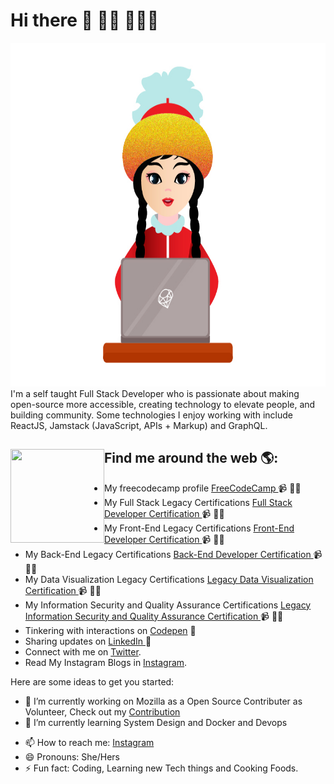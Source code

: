 # Hi there 👋 👋🏾 👩🏾‍💻



<img src="https://github.com/codershona/codershona/blob/master/me%201%20.png" width="950" height="550" alt="banner that says developer girl - software engineer, content creator and community organizer alongside a cartoon illustration of Monica">
I'm a self taught Full Stack Developer who is passionate about making open-source more accessible, creating technology to elevate people, and building community. Some technologies I enjoy working with include ReactJS, Jamstack (JavaScript, APIs + Markup) and GraphQL. 


## Find me around the web 🌎: <img align="left" width="150" height="150" src="https://github.com/M0nica/M0nica/blob/main/octomonica/m0nica-octocat-rotating.gif?raw=true"></a>
- My freecodecamp profile <a href="https://www.freecodecamp.org/falgunislam"> FreeCodeCamp </a> 📹 ✍🏾
- My Full Stack Legacy Certifications <a href="https://www.freecodecamp.org/certification/falgunislam/full-stack"> Full Stack Developer Certification </a> 📹 ✍🏾
- My Front-End Legacy Certifications <a href="https://www.freecodecamp.org/certification/falgunislam/legacy-front-end"> Front-End Developer Certification </a> 📹 ✍🏾
- My Back-End Legacy Certifications <a href="https://www.freecodecamp.org/certification/falgunislam/legacy-back-end"> Back-End Developer Certification </a> 📹 ✍🏾
- My Data Visualization Legacy Certifications <a href="https://www.freecodecamp.org/certification/falgunislam/legacy-data-visualization"> Legacy Data Visualization Certification </a> 📹 ✍🏾
- My Information Security and Quality Assurance Certifications <a href="https://www.freecodecamp.org/certification/falgunislam/information-security-and-quality-assurance"> Legacy Information Security and Quality Assurance Certification </a> 📹 ✍🏾
- Tinkering with interactions on <a href="https://codepen.io/techertech"> Codepen</a> 🏓
- Sharing updates on <a href="#"> LinkedIn </a> 💼
- Connect with me on [Twitter](https://twitter.com/BRupanzel).
- Read My Instagram Blogs in [Instagram](https://www.instagram.com/goldcodetech/).

Here are some ideas to get you started:

- 🔭 I’m currently working on Mozilla as a Open Source Contributer as Volunteer, Check out my [Contribution](https://bugzilla.mozilla.org/user_profile?user_id=675496)
- 🌱 I’m currently learning System Design and Docker and Devops
<!-- - 👯 I’m looking to collaborate on ... -->
<!-- - 🤔 I’m looking for help with ... -->
<!-- - 💬 Ask me about ... -->
- 📫 How to reach me: [Instagram](https://www.instagram.com/goldcodetech/)
- 😄 Pronouns: She/Hers
- ⚡ Fun fact: Coding, Learning new Tech things and Cooking Foods.

